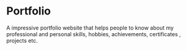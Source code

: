 # Portfolio
A impressive portfolio website that helps people to know about my professional and personal skills, hobbies, achievements, certificates , projects etc.
